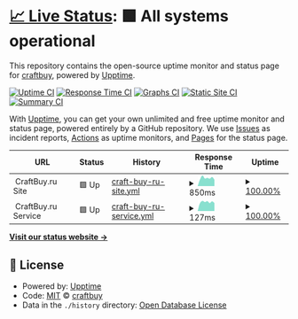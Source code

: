 # [📈 Live Status](https://craftbuy.github.io/uptime): <!--live status--> **🟩 All systems operational**

This repository contains the open-source uptime monitor and status page for [craftbuy](https://craftbuy.github.io/uptime), powered by [Upptime](https://github.com/upptime/upptime).

[![Uptime CI](https://github.com/koj-co/upptime/workflows/Uptime%20CI/badge.svg)](https://github.com/koj-co/upptime/actions?query=workflow%3A%22Uptime+CI%22)
[![Response Time CI](https://github.com/koj-co/upptime/workflows/Response%20Time%20CI/badge.svg)](https://github.com/koj-co/upptime/actions?query=workflow%3A%22Response+Time+CI%22)
[![Graphs CI](https://github.com/koj-co/upptime/workflows/Graphs%20CI/badge.svg)](https://github.com/koj-co/upptime/actions?query=workflow%3A%22Graphs+CI%22)
[![Static Site CI](https://github.com/koj-co/upptime/workflows/Static%20Site%20CI/badge.svg)](https://github.com/koj-co/upptime/actions?query=workflow%3A%22Static+Site+CI%22)
[![Summary CI](https://github.com/koj-co/upptime/workflows/Summary%20CI/badge.svg)](https://github.com/koj-co/upptime/actions?query=workflow%3A%22Summary+CI%22)

With [Upptime](https://upptime.js.org), you can get your own unlimited and free uptime monitor and status page, powered entirely by a GitHub repository. We use [Issues](https://github.com/craftbuy/uptime/issues) as incident reports, [Actions](https://github.com/craftbuy/uptime/actions) as uptime monitors, and [Pages](https://craftbuy.github.io/uptime) for the status page.

<!--start: status pages-->
<!-- This summary is generated by Upptime (https://github.com/upptime/upptime) -->
<!-- Do not edit this manually, your changes will be overwritten -->
<!-- prettier-ignore -->
| URL | Status | History | Response Time | Uptime |
| --- | ------ | ------- | ------------- | ------ |
| <img alt="" src="https://craftbuy.ru/favicon.ico" height="13"> CraftBuy.ru Site | 🟩 Up | [craft-buy-ru-site.yml](https://github.com/craftbuy/uptime/commits/HEAD/history/craft-buy-ru-site.yml) | <details><summary><img alt="Response time graph" src="./graphs/craft-buy-ru-site/response-time-week.png" height="20"> 850ms</summary><br><a href="https://craftbuy.github.io/uptime/history/craft-buy-ru-site"><img alt="Response time 879" src="https://img.shields.io/endpoint?url=https%3A%2F%2Fraw.githubusercontent.com%2Fcraftbuy%2Fuptime%2FHEAD%2Fapi%2Fcraft-buy-ru-site%2Fresponse-time.json"></a><br><a href="https://craftbuy.github.io/uptime/history/craft-buy-ru-site"><img alt="24-hour response time 675" src="https://img.shields.io/endpoint?url=https%3A%2F%2Fraw.githubusercontent.com%2Fcraftbuy%2Fuptime%2FHEAD%2Fapi%2Fcraft-buy-ru-site%2Fresponse-time-day.json"></a><br><a href="https://craftbuy.github.io/uptime/history/craft-buy-ru-site"><img alt="7-day response time 850" src="https://img.shields.io/endpoint?url=https%3A%2F%2Fraw.githubusercontent.com%2Fcraftbuy%2Fuptime%2FHEAD%2Fapi%2Fcraft-buy-ru-site%2Fresponse-time-week.json"></a><br><a href="https://craftbuy.github.io/uptime/history/craft-buy-ru-site"><img alt="30-day response time 908" src="https://img.shields.io/endpoint?url=https%3A%2F%2Fraw.githubusercontent.com%2Fcraftbuy%2Fuptime%2FHEAD%2Fapi%2Fcraft-buy-ru-site%2Fresponse-time-month.json"></a><br><a href="https://craftbuy.github.io/uptime/history/craft-buy-ru-site"><img alt="1-year response time 428" src="https://img.shields.io/endpoint?url=https%3A%2F%2Fraw.githubusercontent.com%2Fcraftbuy%2Fuptime%2FHEAD%2Fapi%2Fcraft-buy-ru-site%2Fresponse-time-year.json"></a></details> | <details><summary><a href="https://craftbuy.github.io/uptime/history/craft-buy-ru-site">100.00%</a></summary><a href="https://craftbuy.github.io/uptime/history/craft-buy-ru-site"><img alt="All-time uptime 100.00%" src="https://img.shields.io/endpoint?url=https%3A%2F%2Fraw.githubusercontent.com%2Fcraftbuy%2Fuptime%2FHEAD%2Fapi%2Fcraft-buy-ru-site%2Fuptime.json"></a><br><a href="https://craftbuy.github.io/uptime/history/craft-buy-ru-site"><img alt="24-hour uptime 100.00%" src="https://img.shields.io/endpoint?url=https%3A%2F%2Fraw.githubusercontent.com%2Fcraftbuy%2Fuptime%2FHEAD%2Fapi%2Fcraft-buy-ru-site%2Fuptime-day.json"></a><br><a href="https://craftbuy.github.io/uptime/history/craft-buy-ru-site"><img alt="7-day uptime 100.00%" src="https://img.shields.io/endpoint?url=https%3A%2F%2Fraw.githubusercontent.com%2Fcraftbuy%2Fuptime%2FHEAD%2Fapi%2Fcraft-buy-ru-site%2Fuptime-week.json"></a><br><a href="https://craftbuy.github.io/uptime/history/craft-buy-ru-site"><img alt="30-day uptime 100.00%" src="https://img.shields.io/endpoint?url=https%3A%2F%2Fraw.githubusercontent.com%2Fcraftbuy%2Fuptime%2FHEAD%2Fapi%2Fcraft-buy-ru-site%2Fuptime-month.json"></a><br><a href="https://craftbuy.github.io/uptime/history/craft-buy-ru-site"><img alt="1-year uptime 100.00%" src="https://img.shields.io/endpoint?url=https%3A%2F%2Fraw.githubusercontent.com%2Fcraftbuy%2Fuptime%2FHEAD%2Fapi%2Fcraft-buy-ru-site%2Fuptime-year.json"></a></details>
| <img alt="" src="https://craftbuy.ru/favicon.ico" height="13"> CraftBuy.ru Service | 🟩 Up | [craft-buy-ru-service.yml](https://github.com/craftbuy/uptime/commits/HEAD/history/craft-buy-ru-service.yml) | <details><summary><img alt="Response time graph" src="./graphs/craft-buy-ru-service/response-time-week.png" height="20"> 127ms</summary><br><a href="https://craftbuy.github.io/uptime/history/craft-buy-ru-service"><img alt="Response time 42" src="https://img.shields.io/endpoint?url=https%3A%2F%2Fraw.githubusercontent.com%2Fcraftbuy%2Fuptime%2FHEAD%2Fapi%2Fcraft-buy-ru-service%2Fresponse-time.json"></a><br><a href="https://craftbuy.github.io/uptime/history/craft-buy-ru-service"><img alt="24-hour response time 114" src="https://img.shields.io/endpoint?url=https%3A%2F%2Fraw.githubusercontent.com%2Fcraftbuy%2Fuptime%2FHEAD%2Fapi%2Fcraft-buy-ru-service%2Fresponse-time-day.json"></a><br><a href="https://craftbuy.github.io/uptime/history/craft-buy-ru-service"><img alt="7-day response time 127" src="https://img.shields.io/endpoint?url=https%3A%2F%2Fraw.githubusercontent.com%2Fcraftbuy%2Fuptime%2FHEAD%2Fapi%2Fcraft-buy-ru-service%2Fresponse-time-week.json"></a><br><a href="https://craftbuy.github.io/uptime/history/craft-buy-ru-service"><img alt="30-day response time 135" src="https://img.shields.io/endpoint?url=https%3A%2F%2Fraw.githubusercontent.com%2Fcraftbuy%2Fuptime%2FHEAD%2Fapi%2Fcraft-buy-ru-service%2Fresponse-time-month.json"></a><br><a href="https://craftbuy.github.io/uptime/history/craft-buy-ru-service"><img alt="1-year response time 38" src="https://img.shields.io/endpoint?url=https%3A%2F%2Fraw.githubusercontent.com%2Fcraftbuy%2Fuptime%2FHEAD%2Fapi%2Fcraft-buy-ru-service%2Fresponse-time-year.json"></a></details> | <details><summary><a href="https://craftbuy.github.io/uptime/history/craft-buy-ru-service">100.00%</a></summary><a href="https://craftbuy.github.io/uptime/history/craft-buy-ru-service"><img alt="All-time uptime 100.00%" src="https://img.shields.io/endpoint?url=https%3A%2F%2Fraw.githubusercontent.com%2Fcraftbuy%2Fuptime%2FHEAD%2Fapi%2Fcraft-buy-ru-service%2Fuptime.json"></a><br><a href="https://craftbuy.github.io/uptime/history/craft-buy-ru-service"><img alt="24-hour uptime 100.00%" src="https://img.shields.io/endpoint?url=https%3A%2F%2Fraw.githubusercontent.com%2Fcraftbuy%2Fuptime%2FHEAD%2Fapi%2Fcraft-buy-ru-service%2Fuptime-day.json"></a><br><a href="https://craftbuy.github.io/uptime/history/craft-buy-ru-service"><img alt="7-day uptime 100.00%" src="https://img.shields.io/endpoint?url=https%3A%2F%2Fraw.githubusercontent.com%2Fcraftbuy%2Fuptime%2FHEAD%2Fapi%2Fcraft-buy-ru-service%2Fuptime-week.json"></a><br><a href="https://craftbuy.github.io/uptime/history/craft-buy-ru-service"><img alt="30-day uptime 100.00%" src="https://img.shields.io/endpoint?url=https%3A%2F%2Fraw.githubusercontent.com%2Fcraftbuy%2Fuptime%2FHEAD%2Fapi%2Fcraft-buy-ru-service%2Fuptime-month.json"></a><br><a href="https://craftbuy.github.io/uptime/history/craft-buy-ru-service"><img alt="1-year uptime 100.00%" src="https://img.shields.io/endpoint?url=https%3A%2F%2Fraw.githubusercontent.com%2Fcraftbuy%2Fuptime%2FHEAD%2Fapi%2Fcraft-buy-ru-service%2Fuptime-year.json"></a></details>

<!--end: status pages-->

[**Visit our status website →**](https://craftbuy.github.io/uptime)

## 📄 License

- Powered by: [Upptime](https://github.com/upptime/upptime)
- Code: [MIT](./LICENSE) © [craftbuy](https://craftbuy.github.io/uptime)
- Data in the `./history` directory: [Open Database License](https://opendatacommons.org/licenses/odbl/1-0/)
